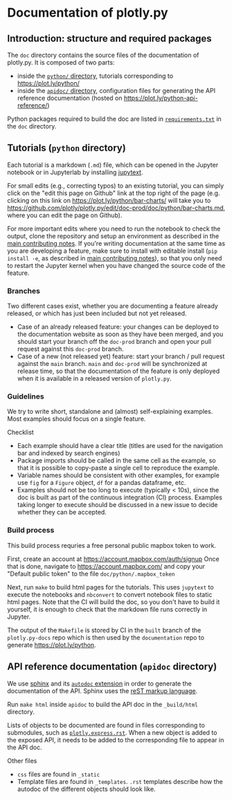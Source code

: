 # Documentation of plotly.py

## Introduction: structure and required packages

The `doc` directory contains the source files of the documentation of plotly.py.
It is composed of two parts:

- inside the [`python/` directory](python), tutorials corresponding to https://plot.ly/python/
- inside the [`apidoc/` directory](apidoc), configuration files for generating
  the API reference documentation (hosted on https://plot.ly/python-api-reference/)

Python packages required to build the doc are listed in
[`requirements.txt`](requirements.txt) in the `doc` directory.

## Tutorials (`python` directory)

Each tutorial is a markdown (`.md`) file, which can be opened in the Jupyter
notebook or in Jupyterlab by installing [jupytext](https://jupytext.readthedocs.io/en/latest/install.html).

For small edits (e.g., correcting typos) to an existing tutorial, you can simply click on the "edit this
page on Github" link at the top right of the page (e.g. clicking on this link
on https://plot.ly/python/bar-charts/ will take you to
https://github.com/plotly/plotly.py/edit/doc-prod/doc/python/bar-charts.md,
where you can edit the page on Github).

For more important edits where you need to run the notebook to check the output,
clone the repository and setup an environment as described in the [main
contributing notes](../CONTRIBUTING.md). If you're writing documentation at the
same time as you are developing a feature, make sure to install with editable
install (`pip install -e`, as described in [main
contributing notes](../CONTRIBUTING.md)), so that you only need to restart
the Jupyter kernel when you have changed the source code of the feature.

### Branches

Two different cases exist, whether you are documenting a feature already
released, or which has just been included but not yet released.

- Case of an already released feature: your changes can be deployed to the
  documentation website as soon as they have been merged, and you should start
  your branch off the `doc-prod` branch and open your pull request against this
  `doc-prod` branch.
- Case of a new (not released yet) feature: start your branch / pull request
  against the `main` branch. `main` and `doc-prod` will be synchronized at
  release time, so that the documentation of the feature is only deployed when
  it is available in a released version of `plotly.py`.

### Guidelines

We try to write short, standalone and (almost) self-explaining examples. Most
examples should focus on a single feature.

Checklist

- Each example should have a clear title (titles are used for the navigation
  bar and indexed by search engines)
- Package imports should be called in the same cell as the example, so that it
  is possible to copy-paste a single cell to reproduce the example.
- Variable names should be consistent with other examples, for example use
  `fig` for a `Figure` object, `df` for a pandas dataframe, etc.
- Examples should not be too long to execute (typically < 10s), since the doc is
  built as part of the continuous integration (CI) process. Examples taking
  longer to execute should be discussed in a new issue to decide whether they
  can be accepted.

### Build process

This build process requries a free personal public mapbox token to work.

First, create an account at https://account.mapbox.com/auth/signup Once that is done, navigate to https://account.mapbox.com/ and copy your "Default public token" to the file `doc/python/.mapbox_token`

Next, run `make` to build html pages for the tutorials. This uses `jupytext` to
execute the notebooks and `nbconvert` to convert notebook files to static html
pages. Note that the CI will build the doc, so you don't have to build it
yourself, it is enough to check that the markdown file runs correctly in
Jupyter.

The output of the `Makefile` is stored by CI in the `built` branch of the `plotly.py-docs` repo which is then used by the `documentation` repo to generate https://plot.ly/python.

## API reference documentation (`apidoc` directory)

We use [sphinx](http://www.sphinx-doc.org/en/master/) and its [`autodoc`
extension](http://www.sphinx-doc.org/en/master/usage/extensions/autodoc.html)
in order to generate the documentation of the API. Sphinx uses the [reST markup
language](https://www.sphinx-doc.org/en/2.0/usage/restructuredtext/basics.html).

Run `make html` inside `apidoc` to build the API doc in the `_build/html`
directory.

Lists of objects to be documented are found in files corresponding to
submodules, such as [`plotly.express.rst`](plotly.express.rst). When a new
object is added to the exposed API, it needs to be added to the corresponding
file to appear in the API doc.

Other files

- `css` files are found in `_static`
- Template files are found in `_templates`. `.rst` templates describe how the
  autodoc of the different objects should look like.
